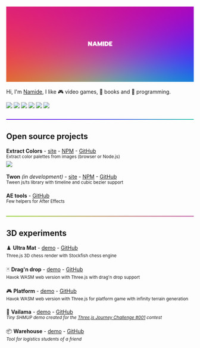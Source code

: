 [![](./img/title-02.jpg)](https://namide.com/)

Hi, I'm [Namide](https://namide.com/), I like 🎮 video games, 📖 books and 🦄 programming.

[![](https://img.shields.io/badge/TypeScript-0?style=flat-square&logo=typescript&color=3178c6&logoColor=FFF)](https://www.typescriptlang.org/)
[![](https://img.shields.io/badge/three.js-0?style=flat-square&logo=three.js&color=efd81d&logoColor=000)](https://threejs.org/)
[![](https://img.shields.io/badge/Vue.js-0?style=flat-square&logo=Vue.js&color=42b883&logoColor=FFF)](https://vuejs.org/)
[![](https://img.shields.io/badge/Blender_3D-0?style=flat-square&logo=Blender&color=f4792b&logoColor=FFF)](https://www.blender.org/)
[![](https://img.shields.io/badge/PixiJs-0?style=flat-square&logo=PixiJs&color=e72264&logoColor=000)](https://pixijs.com/)
[![](https://img.shields.io/badge/VS_Code-0?style=flat-square&logo=VisualStudioCode&color=0066b8&logoColor=FFF)](https://code.visualstudio.com/)

<!-- [![](https://img.shields.io/badge/Node.js-0?style=flat-square&logo=Node.js&color=509941&logoColor=FFF)](https://nodejs.org/) -->
<!-- ![](https://img.shields.io/badge/Biome.js-0?style=flat-square&logo=Biome.js&color=60a5fa&logoColor=FFF) -->

<!-- ![](https://img.shields.io/badge/JavaScript-0?style=flat-square&logo=JavaScript&color=efd81d&logoColor=000)
![](https://img.shields.io/badge/SASS-0?style=flat-square&logo=SASS&color=bf4080&logoColor=FFF) -->

<img src="./img/gradiant-01.jpg" >

## Open source projects

**Extract Colors** - [site](https://extract-colors.namide.com/) - [NPM](https://www.npmjs.com/package/extract-colors) - [GitHub](https://github.com/Namide/extract-colors)  
<sup>Extract color palettes from images (browser or Node.js)</sup>  
[![](https://img.shields.io/npm/dt/extract-colors?style=flat-square&color=7F0)](https://npm-stat.com/charts.html?package=extract-colors&from=2020-01-04)

**Twon** _(in development)_ - [site](https://twon.namide.com/) - [NPM](https://www.npmjs.com/package/twon) - [GitHub](https://github.com/Namide/twon)  
<sup>Tween js/ts library with timeline and cubic bezier support</sup>

**AE tools** - [GitHub](https://github.com/Namide/AE-tools)  
<sup>Few helpers for After Effects</sup>

<img src="./img/gradiant-02.jpg" >

## 3D experiments

♟️ **Ultra Mat** - [demo](https://botw-chess.namide.com/) - [GitHub](https://github.com/Namide/botw-chess)  
<sup>Three.js 3D chess render with Stockfish chess engine</sup>

🃏 **Drag'n drop** - [demo](https://namide.github.io/havok-test/) - [GitHub](https://github.com/Namide/havok-test)  
<sup>Havok WASM web version with Three.js with drag'n drop support</sup>

🎮 **Platform** - [demo](https://namide.github.io/havok-test-2/) - [GitHub](https://github.com/Namide/havok-test-2)  
<sup>Havok WASM web version with Three.js for platform game with infinity terrain generation</sup>

👾 **Vailama** - [demo](https://vailama.namide.com/) - [GitHub](https://github.com/Namide/vailama)  
<sup>_Tiny SHMUP demo created for the [Three.js Journey Challenge #001](https://threejs-journey.com/challenges) contest_</sup>

📦️ **Warehouse** - [demo](https://namide.github.io/warehouse-simulator/) - [GitHub](https://github.com/Namide/warehouse-simulator)  
<sup>_Tool for logistics students of a friend_</sup>

<!-- 🧊 **Aekino** - [sources](https://github.com/Namide/aekino)
<sup>_WebGL render engine_</sup>

🧊 **MPGS** - [sources](https://github.com/Namide/mpgs)
<sup>_Server/client for multiplayer mini games and chat_</sup>


## Helpers

**Share** - [sources](https://github.com/Namide/share)
<sup>_Social networks share example_</sup>

**htaccess Gen** - [sources](https://github.com/Namide/htaccess-gen)
<sup>_.htaccess and .htpassword generator_</sup> -->

<!--
![Namide github stats](https://github-readme-stats.vercel.app/api?username=Namide&show_icons=true&theme=dracula)

<img src="https://img.shields.io/static/v1?label=<LABEL>&message=<MESSAGE>&color=<COLOR>" align="right" />
brightgreengreenyellowgreenyelloworangeredbluelightgrey
successimportantcriticalinformationalinactive
bluevioletff69b49cf
-->

<!--
Here are some ideas to get you started: 👋

- 🔭 I’m currently working on ...
- 🌱 I’m currently learning ...
- 👯 I’m looking to collaborate on ...
- 🤔 I’m looking for help with ...
- 💬 Ask me about ...
- 📫 How to reach me: ...
- 😄 Pronouns: ...
- ⚡ Fun fact: ...
-->
